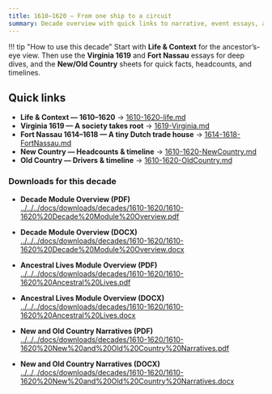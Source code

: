 ```yaml
---
title: 1610–1620 — From one ship to a circuit
summary: Decade overview with quick links to narrative, event essays, and context sheets.
---
```


!!! tip "How to use this decade"
    Start with **Life & Context** for the ancestor’s-eye view. Then use the **Virginia 1619** and **Fort Nassau** essays for deep dives, and the **New/Old Country** sheets for quick facts, headcounts, and timelines.

## Quick links

- **Life & Context — 1610–1620** → [1610-1620-life.md](./1610-1620-life.md)
- **Virginia 1619 — A society takes root** → [1619-Virginia.md](./1619-Virginia.md)
- **Fort Nassau 1614–1618 — A tiny Dutch trade house** → [1614-1618-FortNassau.md](./1614-1618-FortNassau.md)
- **New Country — Headcounts & timeline** → [1610-1620-NewCountry.md](./1610-1620-NewCountry.md)
- **Old Country — Drivers & timeline** → [1610-1620-OldCountry.md](./1610-1620-OldCountry.md)

### Downloads for this decade

- **Decade Module Overview (PDF)**  
  [../../../docs/downloads/decades/1610-1620/1610-1620%20Decade%20Module%20Overview.pdf](../../../docs/downloads/decades/1610-1620/1610-1620%20Decade%20Module%20Overview.pdf)

- **Decade Module Overview (DOCX)**  
  [../../../docs/downloads/decades/1610-1620/1610-1620%20Decade%20Module%20Overview.docx](../../../docs/downloads/decades/1610-1620/1610-1620%20Decade%20Module%20Overview.docx)
  
- **Ancestral Lives Module Overview (PDF)**  
  [../../../docs/downloads/decades/1610-1620/1610-1620%20Ancestral%20Lives.pdf](../../../docs/downloads/decades/1610-1620/1610-1620%20Ancestral%20Lives.pdf)

- **Ancestral Lives Module Overview (DOCX)**  
  [../../../docs/downloads/decades/1610-1620/1610-1620%20Ancestral%20Lives.docx](../../../docs/downloads/decades/1610-1620/1610-1620%20Ancestral%20Lives.docx)

- **New and Old Country Narratives (PDF)**  
  [../../../docs/downloads/decades/1610-1620/1610-1620%20New%20and%20Old%20Country%20Narratives.pdf](../../../docs/downloads/decades/1610-1620/1610-1620%20New%20and%20Old%20Country%20Narratives.pdf)

- **New and Old Country Narratives (DOCX)**  
  [../../,,/docs/downloads/decades/1610-1620/1610-1620%20New%20and%20Old%20Country%20Narratives.docx](../../../docs/downloads/decades/1610-1620/1610-1620%20New%20and%20Old%20Country%20Narratives.docx)






